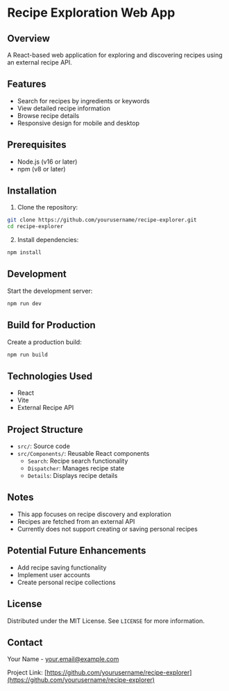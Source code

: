 # Recipe Exploration Web App

## Overview
A React-based web application for exploring and discovering recipes using an external recipe API.

## Features
- Search for recipes by ingredients or keywords
- View detailed recipe information
- Browse recipe details
- Responsive design for mobile and desktop

## Prerequisites
- Node.js (v16 or later)
- npm (v8 or later)

## Installation

1. Clone the repository:
```bash
git clone https://github.com/yourusername/recipe-explorer.git
cd recipe-explorer
```

2. Install dependencies:
```bash
npm install
```

## Development

Start the development server:
```bash
npm run dev
```

## Build for Production

Create a production build:
```bash
npm run build
```

## Technologies Used
- React
- Vite
- External Recipe API

## Project Structure
- `src/`: Source code
- `src/Components/`: Reusable React components
  - `Search`: Recipe search functionality
  - `Dispatcher`: Manages recipe state
  - `Details`: Displays recipe details

## Notes
- This app focuses on recipe discovery and exploration
- Recipes are fetched from an external API
- Currently does not support creating or saving personal recipes

## Potential Future Enhancements
- Add recipe saving functionality
- Implement user accounts
- Create personal recipe collections

## License
Distributed under the MIT License. See `LICENSE` for more information.

## Contact
Your Name - your.email@example.com

Project Link: [https://github.com/yourusername/recipe-explorer](https://github.com/yourusername/recipe-explorer)
